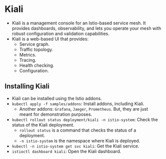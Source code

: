 # Kiali

- Kiali is a management console for an Istio-based service mesh. It provides dashboards, observability, and lets you operate your mesh with robust configuration and validation capabilities.
- Kiali is a web-based UI that provides:
  - Service graph.
  - Traffic topology.
  - Metrics.
  - Tracing.
  - Health checking.
  - Configuration.

## Installing Kiali

- Kiali can be installed using the Istio addons.
- `kubectl apply -f samples/addons`: Install addons, including Kiali.
  - Another addons: `Grafana`, `Jaeger`, `Prometheus`. But, they are just meant for demonstration purposes.
- `kubectl rollout status deployment/kiali -n istio-system`: Check the status of the Kiali deployment.
  - `rollout status` is a command that checks the status of a deployment.
  - `-n istio-system` is the namespace where Kiali is deployed.
- `kubectl -n istio-system get svc kiali`: Get the Kiali service.
- `istioctl dashboard kiali`: Open the Kiali dashboard.
